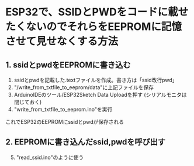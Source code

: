 # ESP32で、SSIDとPWDをコードに載せたくないのでそれらをEEPROMに記憶させて見せなくする方法

## 1. ssidとpwdをEEPROMに書き込む
  1. ssidとpwdを記載した.textファイルを作成。書き方は「ssid改行pwd」
  2. "/write_from_txtfile_to_eeprom/data"に上記ファイルを保存
  3. ArduinoIDEのツール/ESP32Sketch Data Uploadを押す (シリアルモニタは閉じておく)
  4. "write_from_txtfile_to_eeprom.ino"を実行
  
  これでESP32のEEPROMにssidとpwdが保存される

## 2. EEPROMに書き込んだssid,pwdを呼び出す
　5. "read_ssid.ino"のように使う
